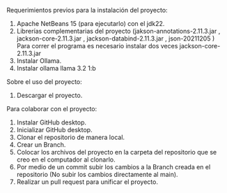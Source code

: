 Requerimientos previos para la instalación del proyecto:

01. Apache NetBeans 15 (para ejecutarlo) con el jdk22.
02. Librerías complementarias del proyecto (jakson-annotations-2.11.3.jar , jackson-core-2.11.3.jar , jackson-databind-2.11.3.jar , json-20211205 ) Para correr el programa es necesario instalar dos veces jackson-core-2.11.3.jar
03. Instalar Ollama.
04. Instalar ollama llama 3.2 1:b



Sobre el uso del proyecto:

01. Descargar el proyecto.



Para colaborar con el proyecto:

01. Instalar GitHub desktop.
02. Inicializar GitHub desktop.
03. Clonar el repositorio de manera local.
04. Crear un Branch.
05. Colocar los archivos del proyecto en la carpeta del repositorio que se creo en el computador al clonarlo.
06. Por medio de un commit subir los cambios a la Branch creada en el repositorio (No subir los cambios directamente al main).
07. Realizar un pull request para unificar el proyecto.
